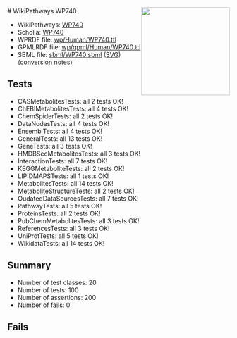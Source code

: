 <img style="float: right; width: 200px" src="../logo.png" />
# WikiPathways WP740

* WikiPathways: [WP740](https://identifiers.org/wikipathways:WP740)
* Scholia: [WP740](https://scholia.toolforge.org/wikipathways/WP740)
* WPRDF file: [wp/Human/WP740.ttl](../wp/Human/WP740.ttl)
* GPMLRDF file: [wp/gpml/Human/WP740.ttl](../wp/gpml/Human/WP740.ttl)
* SBML file: [sbml/WP740.sbml](../sbml/WP740.sbml) ([SVG](../sbml/WP740.svg)) ([conversion notes](../sbml/WP740.txt))

## Tests
* CASMetabolitesTests: all 2 tests OK!
* ChEBIMetabolitesTests: all 4 tests OK!
* ChemSpiderTests: all 2 tests OK!
* DataNodesTests: all 4 tests OK!
* EnsemblTests: all 4 tests OK!
* GeneralTests: all 13 tests OK!
* GeneTests: all 3 tests OK!
* HMDBSecMetabolitesTests: all 3 tests OK!
* InteractionTests: all 7 tests OK!
* KEGGMetaboliteTests: all 2 tests OK!
* LIPIDMAPSTests: all 1 tests OK!
* MetabolitesTests: all 14 tests OK!
* MetaboliteStructureTests: all 2 tests OK!
* OudatedDataSourcesTests: all 7 tests OK!
* PathwayTests: all 5 tests OK!
* ProteinsTests: all 2 tests OK!
* PubChemMetabolitesTests: all 3 tests OK!
* ReferencesTests: all 3 tests OK!
* UniProtTests: all 5 tests OK!
* WikidataTests: all 14 tests OK!


## Summary

* Number of test classes: 20
* Number of tests: 100
* Number of assertions: 200
* Number of fails: 0

## Fails

